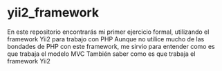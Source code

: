 # yii2_framework
En este repositorio encontrarás mi primer ejercicio formal, utilizando el framework Yii2 para trabajo con PHP
Aunque no utilice mucho de las bondades de PHP con este framework, me sirvio para entender como es que trabaja el modelo MVC
También saber como es que trabaja el framework Yii2
